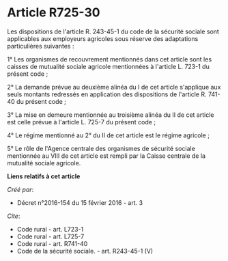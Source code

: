 # Article R725-30

Les dispositions de l'article R. 243-45-1 du code de la sécurité sociale sont applicables aux employeurs agricoles sous
réserve des adaptations particulières suivantes : 

1° Les organismes de recouvrement mentionnés dans cet article sont les caisses de mutualité sociale agricole mentionnées à
l'article L. 723-1 du présent code ; 

2° La demande prévue au deuxième alinéa du I de cet article s'applique aux seuls montants redressés en application des
dispositions de l'article R. 741-40 du présent code ; 

3° La mise en demeure mentionnée au troisième alinéa du II de cet article est celle prévue à l'article L. 725-7 du présent
code ; 

4° Le régime mentionné au 2° du II de cet article est le régime agricole ; 

5° Le rôle de l'Agence centrale des organismes de sécurité sociale mentionnée au VIII de cet article est rempli par la Caisse
centrale de la mutualité sociale agricole.

**Liens relatifs à cet article**

_Créé par_:

  - Décret n°2016-154 du 15 février 2016 - art. 3

_Cite_:

  - Code rural - art. L723-1
  - Code rural - art. L725-7
  - Code rural - art. R741-40
  - Code de la sécurité sociale. - art. R243-45-1 (V)
